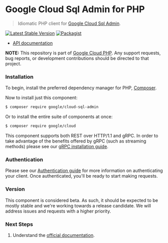 # Google Cloud Sql Admin for PHP

> Idiomatic PHP client for [Google Cloud Sql Admin](https://cloud.google.com/sql).

[![Latest Stable Version](https://poser.pugx.org/google/cloud-sql-admin/v/stable)](https://packagist.org/packages/google/cloud-sql-admin) [![Packagist](https://img.shields.io/packagist/dm/google/cloud-sql-admin.svg)](https://packagist.org/packages/google/cloud-sql-admin)

* [API documentation](https://cloud.google.com/php/docs/reference/cloud-sql-admin/latest)

**NOTE:** This repository is part of [Google Cloud PHP](https://github.com/googleapis/google-cloud-php). Any
support requests, bug reports, or development contributions should be directed to
that project.

### Installation

To begin, install the preferred dependency manager for PHP, [Composer](https://getcomposer.org/).

Now to install just this component:

```sh
$ composer require google/cloud-sql-admin
```

Or to install the entire suite of components at once:

```sh
$ composer require google/cloud
```

This component supports both REST over HTTP/1.1 and gRPC. In order to take advantage of the benefits offered by gRPC (such as streaming methods)
please see our [gRPC installation guide](https://cloud.google.com/php/grpc).

### Authentication

Please see our [Authentication guide](https://github.com/googleapis/google-cloud-php/blob/main/AUTHENTICATION.md) for more information
on authenticating your client. Once authenticated, you'll be ready to start making requests.

### Version

This component is considered beta. As such, it should be expected to be mostly
stable and we're working towards a release candidate. We will address issues
and requests with a higher priority.

### Next Steps

1. Understand the [official documentation](https://cloud.google.com/sql/docs).
